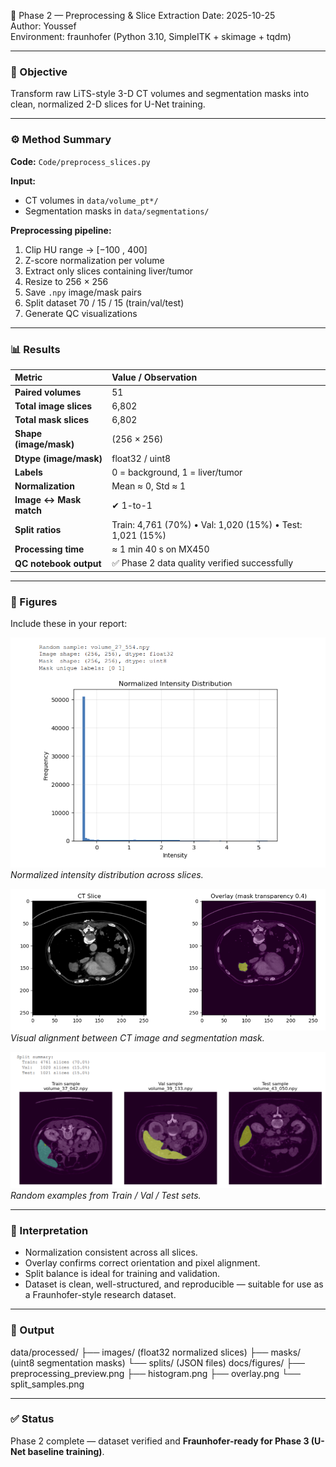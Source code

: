 🧠 Phase 2 — Preprocessing & Slice Extraction
Date: 2025-10-25  
Author: Youssef  
Environment: fraunhofer (Python 3.10, SimpleITK + skimage + tqdm)

---

### 🎯 Objective
Transform raw LiTS-style 3-D CT volumes and segmentation masks into clean, normalized 2-D slices for U-Net training.

---

### ⚙️ Method Summary
**Code:** `Code/preprocess_slices.py`

**Input:**
- CT volumes in `data/volume_pt*/`
- Segmentation masks in `data/segmentations/`

**Preprocessing pipeline:**
1. Clip HU range → [−100 , 400]  
2. Z-score normalization per volume  
3. Extract only slices containing liver/tumor  
4. Resize to 256 × 256  
5. Save `.npy` image/mask pairs  
6. Split dataset 70 / 15 / 15 (train/val/test)  
7. Generate QC visualizations

---

### 📊 Results

| Metric | Value / Observation |
|:-------|:--------------------|
| **Paired volumes** | 51 |
| **Total image slices** | 6,802 |
| **Total mask slices** | 6,802 |
| **Shape (image/mask)** | (256 × 256) |
| **Dtype (image/mask)** | float32 / uint8 |
| **Labels** | 0 = background, 1 = liver/tumor |
| **Normalization** | Mean ≈ 0, Std ≈ 1 |
| **Image ↔ Mask match** | ✔ 1-to-1 |
| **Split ratios** | Train: 4,761 (70%) • Val: 1,020 (15%) • Test: 1,021 (15%) |
| **Processing time** | ≈ 1 min 40 s on MX450 |
| **QC notebook output** | ✅ Phase 2 data quality verified successfully |

---

### 🧩 Figures
Include these in your report:

![Histogram](../figures/histogram.png)  
*Normalized intensity distribution across slices.*

![Overlay](../figures/overlay.png)  
*Visual alignment between CT image and segmentation mask.*

![SplitSamples](../figures/split_samples.png)  
*Random examples from Train / Val / Test sets.*

---

### 🧠 Interpretation
- Normalization consistent across all slices.  
- Overlay confirms correct orientation and pixel alignment.  
- Split balance is ideal for training and validation.  
- Dataset is clean, well-structured, and reproducible — suitable for use as a Fraunhofer-style research dataset.  

---

### 📁 Output
data/processed/
├── images/ (float32 normalized slices)
├── masks/ (uint8 segmentation masks)
└── splits/ (JSON files)
docs/figures/
├── preprocessing_preview.png
├── histogram.png
├── overlay.png
└── split_samples.png


---

### ✅ Status
Phase 2 complete — dataset verified and **Fraunhofer-ready for Phase 3 (U-Net baseline training)**.